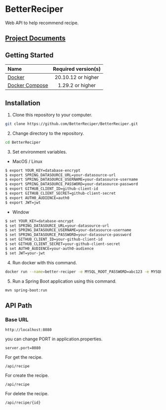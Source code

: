 # BetterReciper
Web API to help recommend recipe.  
## [Project Documents](https://docs.google.com/document/d/1uFIWpTibYUKOMG5VRGX0oWdeFiEfUgWFPer4GgVscCU/edit?usp=sharing)
## Getting Started
| Name                                                                       | Required version(s) |
|:---------------------------------------------------------------------------|:-------------------:|
| [Docker](https://docs.docker.com/get-docker/)                              | 20.10.12 or higher  |
| [Docker Compose](https://docs.docker.com/compose/install/#install-compose) |  1.29.2 or higher   |
## Installation  
1. Clone this repository to your computer.  
``` bash
git clone https://github.com/BetterReciper/BetterReciper.git 
```  
2. Change directory to the repository.
``` bash
cd BetterReciper
```
3. Set environment variables.  
* MacOS / Linux
```bash
$ export YOUR_KEY=database-encrypt
$ export SPRING_DATASOURCE_URL=your-datasource-url
$ export SPRING_DATASOURCE_USERNAME=your-datasource-username
$ export SPRING_DATASOURCE_PASSWORD=your-datasource-password
$ export GITHUB_CLIENT_ID=github-client-id
$ export GITHUB_CLIENT_SECRET=github-client-secret
$ export AUTH0_AUDIENCE=auth0
$ export JWT=jwt
```
* Window  
```bash
$ set YOUR_KEY=database-encrypt
$ set SPRING_DATASOURCE_URL=your-datasource-url
$ set SPRING_DATASOURCE_USERNAME=your-datasource-username
$ set SPRING_DATASOURCE_PASSWORD=your-datasource-password
$ set GITHUB_CLIENT_ID=your-github-client-id
$ set GITHUB_CLIENT_SECRET=your-github-client-secret
$ set AUTH0_AUDIENCE=your-auth0-audience
$ set JWT=your-jwt
```
4. Run docker with this command.  
````bash
docker run --name=better-reciper -e MYSQL_ROOT_PASSWORD=abc123 -e MYSQL_DATABASE=db -p 3307:3306 -d mysql
````
5. Run a Spring Boot application using this command.
```bash
mvn spring-boot:run
```  
## API Path  
### Base URL  
```
http://localhost:8080
```
you can change PORT in application.properties.  
```
server.port=8080
```
For get the recipe.  
```
/api/recipe
```
For create the recipe.  
```
/api/recipe
```  
For delete the recipe.
```  
/api/recipe/{id}
```  

